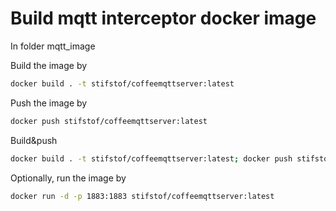 # Build mqtt interceptor docker image

In folder mqtt_image

Build the image by 

``` bash
docker build . -t stifstof/coffeemqttserver:latest
```

Push the image by

``` bash
docker push stifstof/coffeemqttserver:latest
```

Build&push

```bash
docker build . -t stifstof/coffeemqttserver:latest; docker push stifstof/coffeemqttserver:latest
```

Optionally, run the image by 

``` bash
docker run -d -p 1883:1883 stifstof/coffeemqttserver:latest 
```
